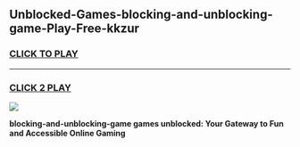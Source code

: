 
## Unblocked-Games-blocking-and-unblocking-game-Play-Free-kkzur
<h3>
<a href="https://premium76.site?title=blocking-and-unblocking-game&ref=10A">CLICK TO PLAY</a></h3>
<hr>

<h3>
<a href="https://premium76.site?title=blocking-and-unblocking-game&ref=10A">CLICK 2 PLAY</a>
  
</h3>

<a href="https://premium76.site?title=blocking-and-unblocking-game&ref=10A"><img src="https://clearcache.store/games.png"></a>


**blocking-and-unblocking-game games unblocked: Your Gateway to Fun and Accessible Online Gaming**
